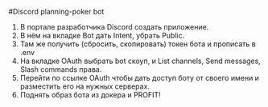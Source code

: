 #Discord planning-poker bot

1. В портале разработчика Discord создать приложение.
2. В нём на вкладке Bot дать Intent, убрать Public.
3. Там же получить (сбросить, скопировать) токен бота и прописать в .env
4. На вкладке OAuth выбрать bot скоуп, и List channels, Send messages, Slash commands права.
5. Перейти по ссылке OAuth чтобы дать доступ боту от своего имени и разместить его на нужных серверах.
6. Поднять образ бота из докера и PROFIT!

